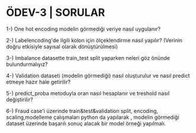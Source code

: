 # ÖDEV-3 | SORULAR

1-) One hot encoding modelin görmediği veriye nasıl uygulanır?

2-) Labelencoding'de ilgili kolon için ölçeklendirme nasıl yapılır? (Verinin doğru etkisiyle sayısal olarak dönüştürülmesi)

3-) Imbalance datasette train_test split yaparken neleri göz önünde bulundurmalıyız?

4-) Validation dataseti (modelin görmediği) nasıl oluşturulur ve nasıl predict etmeye hazır hale getirilir?

5-) predict_proba metoduyla oran nasıl hesaplanır ve treshold nasıl değiştirilir?

6-) Fraud case'i üzerinde train&test&validation split, encoding, scaling,modelleme çalışmaları python da yapılarak , modelin görmediği dataset üzerinde başarılı sonuç alacak bir model örneği yapılmalı.
